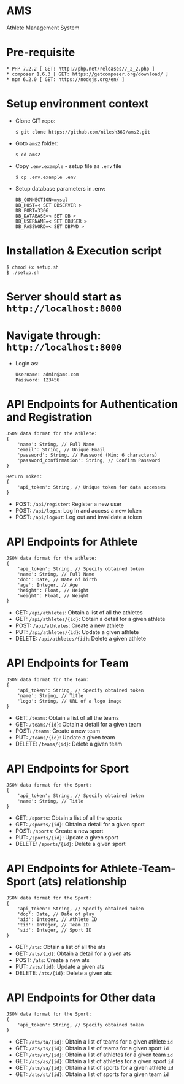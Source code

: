 # AMS
Athlete Management System

# Pre-requisite
````
* PHP 7.2.2 [ GET: http://php.net/releases/7_2_2.php ]
* composer 1.6.3 [ GET: https://getcomposer.org/download/ ]
* npm 6.2.0 [ GET: https://nodejs.org/en/ ]
````

# Setup environment context

* Clone GIT repo:
    ````
    $ git clone https://github.com/nilesh369/ams2.git 
    ````
* Goto `ams2` folder: 
    ````
    $ cd ams2
    ````
* Copy `.env.example` - setup file as `.env` file
    ````
    $ cp .env.example .env
    ````
* Setup database parameters in .env: 
    ````
    DB_CONNECTION=mysql
    DB_HOST=< SET DBSERVER >
    DB_PORT=3306
    DB_DATABASE=< SET DB >
    DB_USERNAME=< SET DBUSER >
    DB_PASSWORD=< SET DBPWD >
    ````

# Installation & Execution script
    $ chmod +x setup.sh
    $ ./setup.sh 

# Server should start as `http://localhost:8000`

# Navigate through: `http://localhost:8000`
* Login as:
    ````
    Username: admin@ams.com
    Password: 123456
    ````

# API Endpoints for Authentication and Registration
````
JSON data format for the athlete:
{
    'name': String, // Full Name
    'email': String, // Unique Email
    'password': String, // Password (Min: 6 characters)
    'password_confirmation': String, // Confirm Password
}

Return Token:
{
    'api_token': String, // Unique token for data accesses
}
````
* POST: `/api/register`: Register a new user
* POST: `/api/login`: Log In and access a new token
* POST: `/api/logout`: Log out and invalidate a token

# API Endpoints for Athlete
````
JSON data format for the athlete:
{
    'api_token': String, // Specify obtained token
    'name': String, // Full Name
    'dob': Date, // Date of birth
    'age': Integer, // Age
    'height': Float, // Height     
    'weight': Float, // Weight
}
````
* GET: `/api/athletes`: Obtain a list of all the athletes
* GET: `/api/athletes/{id}`: Obtain a detail for a given athlete
* POST: `/api/athletes`: Create a new athlete
* PUT: `/api/athletes/{id}`: Update a given athlete
* DELETE: `/api/athletes/{id}`: Delete a given athlete

# API Endpoints for Team
````
JSON data format for the Team:
{
    'api_token': String, // Specify obtained token
    'name': String, // Title
    'logo': String, // URL of a logo image
}
````
* GET: `/teams`: Obtain a list of all the teams
* GET: `/teams/{id}`: Obtain a detail for a given team
* POST: `/teams`: Create a new team
* PUT: `/teams/{id}`: Update a given team
* DELETE: `/teams/{id}`: Delete a given team

# API Endpoints for Sport
````
JSON data format for the Sport:
{
    'api_token': String, // Specify obtained token
    'name': String, // Title
}
````
* GET: `/sports`: Obtain a list of all the sports
* GET: `/sports/{id}`: Obtain a detail for a given sport
* POST: `/sports`: Create a new sport
* PUT: `/sports/{id}`: Update a given sport
* DELETE: `/sports/{id}`: Delete a given sport

# API Endpoints for Athlete-Team-Sport (ats) relationship
````
JSON data format for the Sport:
{
    'api_token': String, // Specify obtained token
    'dop': Date, // Date of play
    'aid': Integer, // Athlete ID
    'tid': Integer, // Team ID
    'sid': Integer, // Sport ID
}
````
* GET: `/ats`: Obtain a list of all the ats
* GET: `/ats/{id}`: Obtain a detail for a given ats
* POST: `/ats`: Create a new ats
* PUT: `/ats/{id}`: Update a given ats
* DELETE: `/ats/{id}`: Delete a given ats

# API Endpoints for Other data
````
JSON data format for the Sport:
{
    'api_token': String, // Specify obtained token
}
````
* GET: `/ats/ta/{id}`: Obtain a list of teams for a given athlete `id`
* GET: `/ats/ts/{id}`: Obtain a list of teams for a given sport `id`
* GET: `/ats/at/{id}`: Obtain a list of athletes for a given team `id`
* GET: `/ats/as/{id}`: Obtain a list of athletes for a given sport `id`
* GET: `/ats/sa/{id}`: Obtain a list of sports for a given athlete `id`
* GET: `/ats/st/{id}`: Obtain a list of sports for a given team `id`


